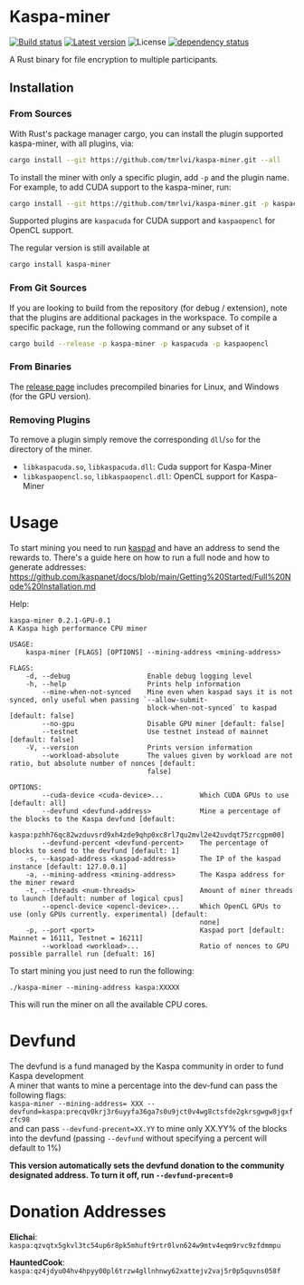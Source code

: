 # Kaspa-miner
[![Build status](https://github.com/elichai/kaspa-miner/workflows/ci/badge.svg)](https://github.com/elichai/kaspa-miner/actions)
[![Latest version](https://img.shields.io/crates/v/kaspa-miner.svg)](https://crates.io/crates/kaspa-miner)
![License](https://img.shields.io/crates/l/kaspa-miner.svg)
[![dependency status](https://deps.rs/repo/github/elichai/kaspa-miner/status.svg)](https://deps.rs/repo/github/elichai/kaspa-miner)

A Rust binary for file encryption to multiple participants. 


## Installation
### From Sources
With Rust's package manager cargo, you can install the plugin supported kaspa-miner, with all
plugins, via:

```sh
cargo install --git https://github.com/tmrlvi/kaspa-miner.git --all
```

To install the miner with only a specific plugin, add `-p` and the plugin name. For example, 
to add CUDA support to the kaspa-miner, run:

```sh
cargo install --git https://github.com/tmrlvi/kaspa-miner.git -p kaspacuda
```

Supported plugins are `kaspacuda` for CUDA support and `kaspaopencl` for OpenCL support.

The regular version is still available at
```sh
cargo install kaspa-miner
```

### From Git Sources

If you are looking to build from the repository (for debug / extension), note that the plugins are additional
packages in the workspace. To compile a specific package, run the following command or any subset of it

```sh
cargo build --release -p kaspa-miner -p kaspacuda -p kaspaopencl
```


### From Binaries
The [release page](https://github.com/tmrlvi/kaspa-miner/releases) includes precompiled binaries for Linux, and Windows (for the GPU version).

### Removing Plugins
To remove a plugin simply remove the corresponding `dll`/`so` for the directory of the miner. 

* `libkaspacuda.so`, `libkaspacuda.dll`: Cuda support for Kaspa-Miner
* `libkaspaopencl.so`, `libkaspaopencl.dll`: OpenCL support for Kaspa-Miner

# Usage
To start mining you need to run [kaspad](https://github.com/kaspanet/kaspad) and have an address to send the rewards to.
There's a guide here on how to run a full node and how to generate addresses: https://github.com/kaspanet/docs/blob/main/Getting%20Started/Full%20Node%20Installation.md

Help:
```
kaspa-miner 0.2.1-GPU-0.1
A Kaspa high performance CPU miner

USAGE:
    kaspa-miner [FLAGS] [OPTIONS] --mining-address <mining-address>

FLAGS:
    -d, --debug                   Enable debug logging level
    -h, --help                    Prints help information
        --mine-when-not-synced    Mine even when kaspad says it is not synced, only useful when passing `--allow-submit-
                                  block-when-not-synced` to kaspad  [default: false]
        --no-gpu                  Disable GPU miner [default: false]
        --testnet                 Use testnet instead of mainnet [default: false]
    -V, --version                 Prints version information
        --workload-absolute       The values given by workload are not ratio, but absolute number of nonces [default:
                                  false]

OPTIONS:
        --cuda-device <cuda-device>...         Which CUDA GPUs to use [default: all]
        --devfund <devfund-address>            Mine a percentage of the blocks to the Kaspa devfund [default:
                                               kaspa:pzhh76qc82wzduvsrd9xh4zde9qhp0xc8rl7qu2mvl2e42uvdqt75zrcgpm00]
        --devfund-percent <devfund-percent>    The percentage of blocks to send to the devfund [default: 1]
    -s, --kaspad-address <kaspad-address>      The IP of the kaspad instance [default: 127.0.0.1]
    -a, --mining-address <mining-address>      The Kaspa address for the miner reward
    -t, --threads <num-threads>                Amount of miner threads to launch [default: number of logical cpus]
        --opencl-device <opencl-device>...     Which OpenCL GPUs to use (only GPUs currently. experimental) [default:
                                               none]
    -p, --port <port>                          Kaspad port [default: Mainnet = 16111, Testnet = 16211]
        --workload <workload>...               Ratio of nonces to GPU possible parrallel run [defualt: 16]
```

To start mining you just need to run the following:

`./kaspa-miner --mining-address kaspa:XXXXX`

This will run the miner on all the available CPU cores.

# Devfund

The devfund is a fund managed by the Kaspa community in order to fund Kaspa development <br>
A miner that wants to mine a percentage into the dev-fund can pass the following flags: <br>
`kaspa-miner --mining-address= XXX --devfund=kaspa:precqv0krj3r6uyyfa36ga7s0u9jct0v4wg8ctsfde2gkrsgwgw8jgxfzfc98` <br>
and can pass `--devfund-precent=XX.YY` to mine only XX.YY% of the blocks into the devfund (passing `--devfund` without specifying a percent will default to 1%)

**This version automatically sets the devfund donation to the community designated address. 
To turn it off, run `--devfund-precent=0`**

# Donation Addresses

**Elichai**: `kaspa:qzvqtx5gkvl3tc54up6r8pk5mhuft9rtr0lvn624w9mtv4eqm9rvc9zfdmmpu`

**HauntedCook**: `kaspa:qz4jdyu04hv4hpyy00pl6trzw4gllnhnwy62xattejv2vaj5r0p5quvns058f`